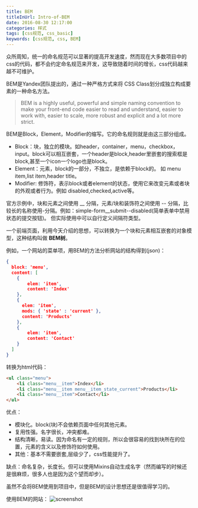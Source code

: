 ```yaml
---
title: BEM
titleInUrl: Intro-of-BEM
date: 2016-08-30 12:17:00
categories: 样式
tags: [css规范, css_basic]
keywords: [css规范, css, BEM]
---
```

众所周知，统一的命名规范可以显著的提高开发速度，然而现在大多数项目中的css的代码，都不会约定命名规范来开发，这导致随着时间的增长，css代码越来越不可维护。  

BEM是Yandex团队提出的，通过一种严格方式来将 CSS Class划分成独立构成要素的一种命名方法。
> BEM is a highly useful, powerful and simple naming convention to make your front-end code easier to read and understand, easier to work with, easier to scale, more robust and explicit and a lot more strict.

BEM是Block，Element，Modifier的缩写。它的命名规则就是由这三部分组成。

* Block：块，独立的模块。如header，container，menu，checkbox，input。block可以相互嵌套，一个header是block,header里嵌套的搜索框是block,甚至一个icon一个logo也是block。
* Element：元素，block的一部分，不独立，是依赖于block的。  如 menu item,list item,header title。
* Modifier: 修饰符，表示block或者element的状态，使用它来改变元素或者块的外观或者行为。例如 disabled,checked,active等。  
 
官方示例中，块和元素之间使用 __ 分隔，元素/块和装饰符之间使用 -- 分隔，比较长的名称使用-分隔。例如：simple-form__submit--disabled(简单表单中禁用状态的提交按钮)。 但实际使用中可以自行定义间隔符类型。

一个前端页面，利用今天介绍的思想，可以转换为一个块和元素相互嵌套的对象模型，这种结构叫做 **BEM树**。  

例如，一个网站的菜单项，用BEM的方法分析网站的结构得到(json)：

```json
{
  block: 'menu',
  content: [
    { 
        elem: 'item', 
        content: 'Index' 
    },
    {
      elem: 'item',
      mods: { 'state' : 'current' },
      content: 'Products'
    },
    { 
        elem: 'item', 
        content: 'Contact' 
    }
  ]
}
```

转换为html代码：
```html
<ul class="menu">
    <li class="menu__item">Index</li>
    <li class="menu__item menu__item_state_current">Products</li>
    <li class="menu__item">Contact</li>
</ul>
``` 

优点：  

* 模块化。block(块)不会依赖页面中任何其他元素。
* 复用性强。名字很长，冲突都难。
* 结构清晰，易读。因为命名有一定的规则，所以会很容易的找到块所在的位置，元素的含义以及修饰符如何使用。
* 其他：基本不需要嵌套,层级少了，css性能提升了。

缺点：命名复杂，长度长。但可以使用Mixins自动生成名字（然而编写的时候还是很麻烦，很多人也是因为这个望而却步）。

虽然不会将BEM使用到项目中，但是BEM的设计思想还是很值得学习的。

使用BEM的网站：
![screenshot](http://ata2-img.cn-hangzhou.img-pub.aliyun-inc.com/7fcc9e9747b03d1d74fa8069ca2453a1)
